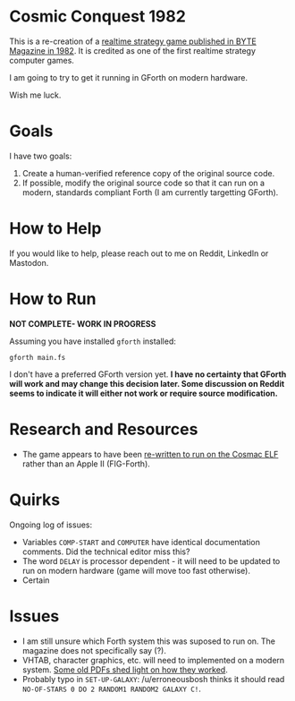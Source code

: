 # Cosmic Conquest 1982

This is a re-creation of a [realtime strategy game published in BYTE Magazine in 1982](https://archive.org/details/byte-magazine-1982-12/page/n131/mode/1up?q=cosmic+conquest). It is credited as one of the first realtime strategy computer games.

I am going to try to get it running in GForth on modern hardware.

Wish me luck.

# Goals

I have two goals:

1. Create a human-verified reference copy of the original source code.
2. If possible, modify the original source code so that it can run on a modern, standards compliant Forth (I am currently targetting GForth).

# How to Help

If you would like to help, please reach out to me on Reddit, LinkedIn or Mastodon.

# How to Run

**NOT COMPLETE- WORK IN PROGRESS**

Assuming you have installed `gforth` installed:

```
gforth main.fs
```

I don't have a preferred GForth version yet. **I have no certainty that GForth will work and may change this decision later. Some discussion on Reddit seems to indicate it will either not work or require source modification.**

# Research and Resources

 * The game appears to have been [re-written to run on the Cosmac ELF](http://cosmacelf.com/publications/newsletters/ipso-facto/ipso-facto-42.pdf) rather than an Apple II (FIG-Forth).

# Quirks

Ongoing log of issues:

 * Variables `COMP-START` and `COMPUTER` have identical documentation comments. Did the technical editor miss this?
 * The word `DELAY` is processor dependent - it will need to be updated to run on modern hardware (game will move too fast otherwise).
 * Certain

# Issues

 * I am still unsure which Forth system this was suposed to run on. The magazine does not specifically say (?).
 * VHTAB, character graphics, etc. will need to implemented on a modern system. [Some old PDFs shed light on how they worked](http://www.cosmacelf.com/publications/newsletters/ipso-facto/ipso-facto-37.pdf).
 * Probably typo in `SET-UP-GALAXY`: /u/erroneousbosh thinks it should read `NO-OF-STARS 0 DO 2 RANDOM1 RANDOM2 GALAXY C!`.
